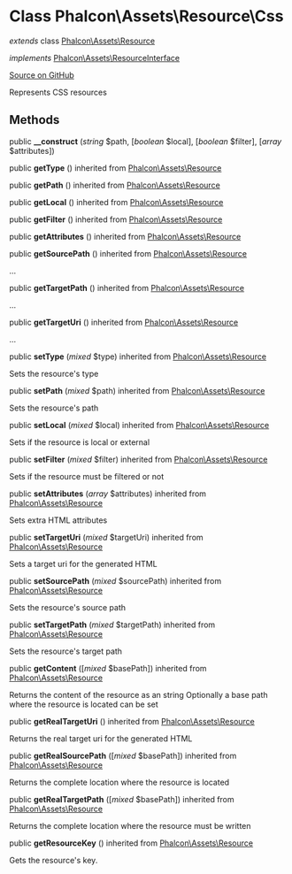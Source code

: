 # Class **Phalcon\\Assets\\Resource\\Css**

*extends* class [Phalcon\Assets\Resource](/[[language]]/[[version]]/api/Phalcon_Assets_Resource)

*implements* [Phalcon\Assets\ResourceInterface](/[[language]]/[[version]]/api/Phalcon_Assets_ResourceInterface)

<a href="https://github.com/phalcon/cphalcon/blob/master/phalcon/assets/resource/css.zep" class="btn btn-default btn-sm">Source on GitHub</a>

Represents CSS resources

## Methods

public **__construct** (*string* $path, [*boolean* $local], [*boolean* $filter], [*array* $attributes])

public **getType** () inherited from [Phalcon\Assets\Resource](/[[language]]/[[version]]/api/Phalcon_Assets_Resource)

public **getPath** () inherited from [Phalcon\Assets\Resource](/[[language]]/[[version]]/api/Phalcon_Assets_Resource)

public **getLocal** () inherited from [Phalcon\Assets\Resource](/[[language]]/[[version]]/api/Phalcon_Assets_Resource)

public **getFilter** () inherited from [Phalcon\Assets\Resource](/[[language]]/[[version]]/api/Phalcon_Assets_Resource)

public **getAttributes** () inherited from [Phalcon\Assets\Resource](/[[language]]/[[version]]/api/Phalcon_Assets_Resource)

public **getSourcePath** () inherited from [Phalcon\Assets\Resource](/[[language]]/[[version]]/api/Phalcon_Assets_Resource)

...

public **getTargetPath** () inherited from [Phalcon\Assets\Resource](/[[language]]/[[version]]/api/Phalcon_Assets_Resource)

...

public **getTargetUri** () inherited from [Phalcon\Assets\Resource](/[[language]]/[[version]]/api/Phalcon_Assets_Resource)

...

public **setType** (*mixed* $type) inherited from [Phalcon\Assets\Resource](/[[language]]/[[version]]/api/Phalcon_Assets_Resource)

Sets the resource's type

public **setPath** (*mixed* $path) inherited from [Phalcon\Assets\Resource](/[[language]]/[[version]]/api/Phalcon_Assets_Resource)

Sets the resource's path

public **setLocal** (*mixed* $local) inherited from [Phalcon\Assets\Resource](/[[language]]/[[version]]/api/Phalcon_Assets_Resource)

Sets if the resource is local or external

public **setFilter** (*mixed* $filter) inherited from [Phalcon\Assets\Resource](/[[language]]/[[version]]/api/Phalcon_Assets_Resource)

Sets if the resource must be filtered or not

public **setAttributes** (*array* $attributes) inherited from [Phalcon\Assets\Resource](/[[language]]/[[version]]/api/Phalcon_Assets_Resource)

Sets extra HTML attributes

public **setTargetUri** (*mixed* $targetUri) inherited from [Phalcon\Assets\Resource](/[[language]]/[[version]]/api/Phalcon_Assets_Resource)

Sets a target uri for the generated HTML

public **setSourcePath** (*mixed* $sourcePath) inherited from [Phalcon\Assets\Resource](/[[language]]/[[version]]/api/Phalcon_Assets_Resource)

Sets the resource's source path

public **setTargetPath** (*mixed* $targetPath) inherited from [Phalcon\Assets\Resource](/[[language]]/[[version]]/api/Phalcon_Assets_Resource)

Sets the resource's target path

public **getContent** ([*mixed* $basePath]) inherited from [Phalcon\Assets\Resource](/[[language]]/[[version]]/api/Phalcon_Assets_Resource)

Returns the content of the resource as an string Optionally a base path where the resource is located can be set

public **getRealTargetUri** () inherited from [Phalcon\Assets\Resource](/[[language]]/[[version]]/api/Phalcon_Assets_Resource)

Returns the real target uri for the generated HTML

public **getRealSourcePath** ([*mixed* $basePath]) inherited from [Phalcon\Assets\Resource](/[[language]]/[[version]]/api/Phalcon_Assets_Resource)

Returns the complete location where the resource is located

public **getRealTargetPath** ([*mixed* $basePath]) inherited from [Phalcon\Assets\Resource](/[[language]]/[[version]]/api/Phalcon_Assets_Resource)

Returns the complete location where the resource must be written

public **getResourceKey** () inherited from [Phalcon\Assets\Resource](/[[language]]/[[version]]/api/Phalcon_Assets_Resource)

Gets the resource's key.